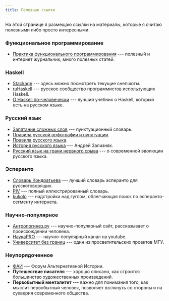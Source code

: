 ```yaml
---
title: Полезные ссылки
---
```

На этой странице я размещаю ссылки на материалы, которые я считаю полезными либо просто интересными.

### Функциональное программирование

 - <a href="http://fprog.ru/" target="_blank">Практика функционального программирования</a> --- полезный и интернет журнальчик, много полезных статей.

### Haskell

 - <a href="https://www.stackage.org/" target="_blank">Stackage</a> --- здесь можно посмотреть текущие снепшоты.
 - <a href="https://ruhaskell.org" target="_blank">ruHaskell</a> --- русское сообщество программистов использующих Haskell.
 - <a href="https://www.ohaskell.guide/" target="_blank">О Haskell по-человечески</a> --- лучший учебник о Haskell, который есть на русском языке.

### Русский язык

 - <a href="http://konorama.ru/igry/zapatan/" target="_blank">Запятание сложных слов</a> --- пунктуационный словарь.
 - <a href="http://orthographia.ru/" target="_blank">Правила русской орфографии и пунктуации</a>.
 - <a href="http://therules.ru/" target="_blank">Правила русского языка</a>.
 - <a href="https://www.youtube.com/watch?v=uzzjnpPmEDQ" target="_blank">История русского языка</a> --- Андрей Зализняк.
 - <a href="http://philology.by/uploads/logo/krongauz2008.pdf" target="_blank">Русский язык на грани нервного срыва</a> --- о современной эволюции русского языка.

### Эсперанто

 - <a href="http://eoru.ru" target="_blank">Словарь Кондратьева</a> --- лучший словарь эсперанто для русскоговорящих.
 - <a href="http://vortaro.net/" target="_blank">PIV</a> --- полный иллюстрированный словарь.
 - <a href="http://www.tekstoj.nl/kukolo/kukolo.htm" target="_blank">kukolo</a> --- надстройка над гуглом, облегчающая поиск по эсперанто-сегменту интернета.

### Научно-популярное

 - <a href="http://antropogenez.ru/" target="_blank">Антропогинез.ру</a> --- научно-популярный сайт, рассказывает о происхождении человека.
 - <a href="https://www.youtube.com/channel/UClk8C-ve3vb96jSqltT05wA" target="_blank">НаукаPRO</a> --- научно-популярный канал на youtube.
 - <a href="https://distant.msu.ru/" target="_blank">Университет без границ</a> --- один из просветительских проектов МГУ.

### Неупорядоченное

 - <a href="http://fai.org.ru/forum/" target="_blank">ФАИ</a> --- Форум Альтернативной Истории.
 - **Путешествие писателя** --- хорошо описано, как строится большинство художественных произведений.
 - **Первобытный менталитет** --- важно для понимания того, как мыслит первобытный человек, позволяет взглянуть со стороны и на суеверия современного общества.

